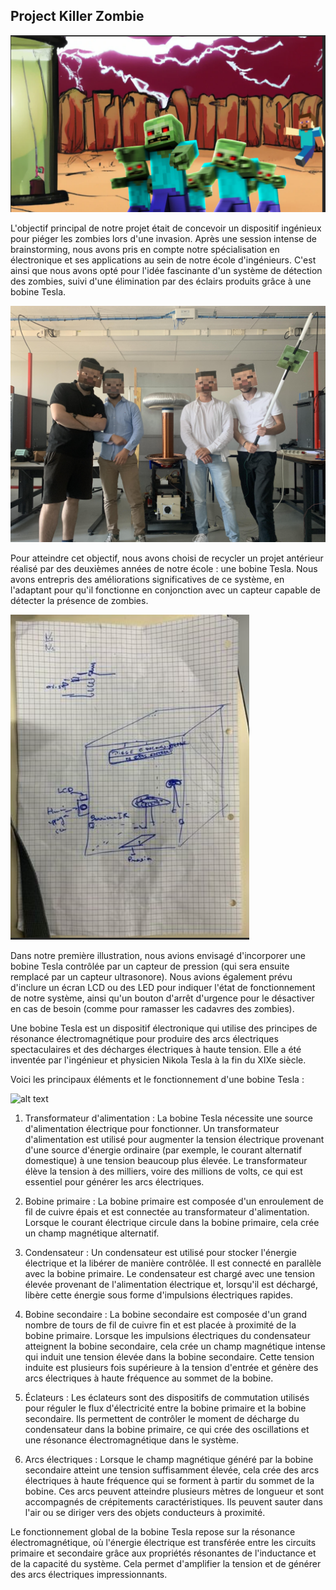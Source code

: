## Project Killer Zombie


![alt text](https://github.com/tutur90/Project-Killer-Zombie/blob/main/Photos/Banniere.png)


L'objectif principal de notre projet était de concevoir un dispositif ingénieux pour piéger les zombies lors d'une invasion. Après une session intense de brainstorming, nous avons pris en compte notre spécialisation en électronique et ses applications au sein de notre école d'ingénieurs. C'est ainsi que nous avons opté pour l'idée fascinante d'un système de détection des zombies, suivi d'une élimination par des éclairs produits grâce à une bobine Tesla. 

![alt text](https://github.com/tutur90/Project-Killer-Zombie/blob/main/Photos/Projet%20Killer%20Zombie.jpg)

Pour atteindre cet objectif, nous avons choisi de recycler un projet antérieur réalisé par des deuxièmes années de notre école : une bobine Tesla. Nous avons entrepris des améliorations significatives de ce système, en l'adaptant pour qu'il fonctionne en conjonction avec un capteur capable de détecter la présence de zombies. 


![alt text](https://github.com/tutur90/Project-Killer-Zombie/blob/main/Photos/Shema%20initial.png)


Dans notre première illustration, nous avions envisagé d'incorporer une bobine Tesla contrôlée par un capteur de pression (qui sera ensuite remplacé par un capteur ultrasonore). Nous avions également prévu d'inclure un écran LCD ou des LED pour indiquer l'état de fonctionnement de notre système, ainsi qu'un bouton d'arrêt d'urgence pour le désactiver en cas de besoin (comme pour ramasser les cadavres des zombies). 



Une bobine Tesla est un dispositif électronique qui utilise des principes de résonance électromagnétique pour produire des arcs électriques spectaculaires et des décharges électriques à haute tension. Elle a été inventée par l'ingénieur et physicien Nikola Tesla à la fin du XIXe siècle. 


Voici les principaux éléments et le fonctionnement d'une bobine Tesla :  

![alt text](https://upload.wikimedia.org/wikipedia/commons/2/2d/Teslacirc2.png)


1. Transformateur d'alimentation : La bobine Tesla nécessite une source d'alimentation électrique pour fonctionner. Un transformateur d'alimentation est utilisé pour augmenter la tension électrique provenant d'une source d'énergie ordinaire (par exemple, le courant alternatif domestique) à une tension beaucoup plus élevée. Le transformateur élève la tension à des milliers, voire des millions de volts, ce qui est essentiel pour générer les arcs électriques. 

2. Bobine primaire : La bobine primaire est composée d'un enroulement de fil de cuivre épais et est connectée au transformateur d'alimentation. Lorsque le courant électrique circule dans la bobine primaire, cela crée un champ magnétique alternatif. 

3. Condensateur : Un condensateur est utilisé pour stocker l'énergie électrique et la libérer de manière contrôlée. Il est connecté en parallèle avec la bobine primaire. Le condensateur est chargé avec une tension élevée provenant de l'alimentation électrique et, lorsqu'il est déchargé, libère cette énergie sous forme d'impulsions électriques rapides. 

4. Bobine secondaire : La bobine secondaire est composée d'un grand nombre de tours de fil de cuivre fin et est placée à proximité de la bobine primaire. Lorsque les impulsions électriques du condensateur atteignent la bobine secondaire, cela crée un champ magnétique intense qui induit une tension élevée dans la bobine secondaire. Cette tension induite est plusieurs fois supérieure à la tension d'entrée et génère des arcs électriques à haute fréquence au sommet de la bobine. 

 

5. Éclateurs : Les éclateurs sont des dispositifs de commutation utilisés pour réguler le flux d'électricité entre la bobine primaire et la bobine secondaire. Ils permettent de contrôler le moment de décharge du condensateur dans la bobine primaire, ce qui crée des oscillations et une résonance électromagnétique dans le système. 

6. Arcs électriques : Lorsque le champ magnétique généré par la bobine secondaire atteint une tension suffisamment élevée, cela crée des arcs électriques à haute fréquence qui se forment à partir du sommet de la bobine. Ces arcs peuvent atteindre plusieurs mètres de longueur et sont accompagnés de crépitements caractéristiques. Ils peuvent sauter dans l'air ou se diriger vers des objets conducteurs à proximité. 

Le fonctionnement global de la bobine Tesla repose sur la résonance électromagnétique, où l'énergie électrique est transférée entre les circuits primaire et secondaire grâce aux propriétés résonantes de l'inductance et de la capacité du système. Cela permet d'amplifier la tension et de générer des arcs électriques impressionnants. 

 
